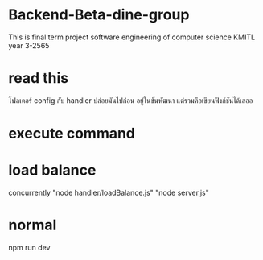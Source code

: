 # Backend-Beta-dine-group
This is final term project software engineering of computer science KMITL year 3-2565

# read this
โฟลเดอร์ config กับ handler ปล่อยมันไปก่อน อยู่ในขั้นพัฒนา แต่รวมคือเขียนฟังก์ชันได้เลออ

# execute command
# load balance 
concurrently "node handler/loadBalance.js" "node server.js"
# normal 
npm run dev